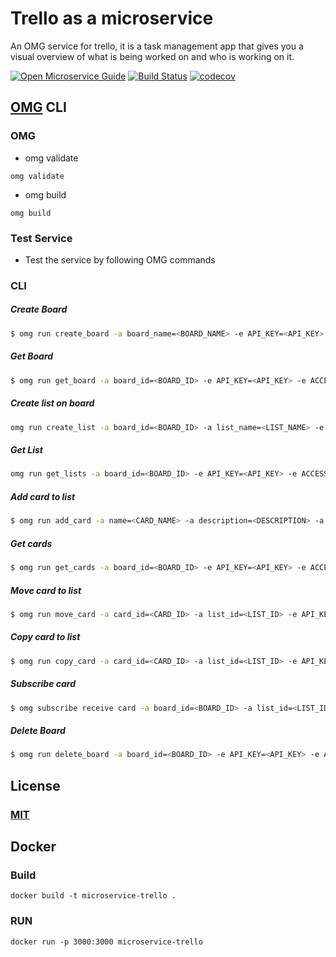 # Trello as a microservice
An OMG service for trello, it is a task management app that gives you a visual overview of what is being worked on and who is working on it.

[![Open Microservice Guide](https://img.shields.io/badge/OMG-enabled-brightgreen.svg?style=for-the-badge)](https://microservice.guide)
[![Build Status](https://travis-ci.com/heaptracetechnology/microservice-trello.svg?branch=master)](https://travis-ci.com/heaptracetechnology/microservice-trello)
[![codecov](https://codecov.io/gh/heaptracetechnology/microservice-trello/branch/master/graph/badge.svg)](https://codecov.io/gh/heaptracetechnology/microservice-trello)


## [OMG](hhttps://microservice.guide) CLI

### OMG

* omg validate
```
omg validate
```
* omg build
```
omg build
```
### Test Service

* Test the service by following OMG commands

### CLI

##### Create Board
```sh
$ omg run create_board -a board_name=<BOARD_NAME> -e API_KEY=<API_KEY> -e ACCESS_TOKEN=<ACCESS_TOKEN>
```
##### Get Board
```sh
$ omg run get_board -a board_id=<BOARD_ID> -e API_KEY=<API_KEY> -e ACCESS_TOKEN=<ACCESS_TOKEN>
```
##### Create list on board
```sh
omg run create_list -a board_id=<BOARD_ID> -a list_name=<LIST_NAME> -e API_KEY=<API_KEY> -e ACCESS_TOKEN=<ACCESS_TOKEN>
```
##### Get List
```sh
omg run get_lists -a board_id=<BOARD_ID> -e API_KEY=<API_KEY> -e ACCESS_TOKEN=<ACCESS_TOKEN>
```
##### Add card to list
```sh
$ omg run add_card -a name=<CARD_NAME> -a description=<DESCRIPTION> -a list_id=<LIST_ID> -e API_KEY=<API_KEY> -e ACCESS_TOKEN=<ACCESS_TOKEN>
```
##### Get cards
```sh
$ omg run get_cards -a board_id=<BOARD_ID> -e API_KEY=<API_KEY> -e ACCESS_TOKEN=<ACCESS_TOKEN>
```
##### Move card to list
```sh
$ omg run move_card -a card_id=<CARD_ID> -a list_id=<LIST_ID> -e API_KEY=<API_KEY> -e ACCESS_TOKEN=<ACCESS_TOKEN>
```
##### Copy card to list
```sh
$ omg run copy_card -a card_id=<CARD_ID> -a list_id=<LIST_ID> -e API_KEY=<API_KEY> -e ACCESS_TOKEN=<ACCESS_TOKEN>
```
##### Subscribe card
```sh
$ omg subscribe receive card -a board_id=<BOARD_ID> -a list_id=<LIST_ID> -e API_KEY=<API_KEY> -e ACCESS_TOKEN=<ACCESS_TOKEN>
```
##### Delete Board
```sh
$ omg run delete_board -a board_id=<BOARD_ID> -e API_KEY=<API_KEY> -e ACCESS_TOKEN=<ACCESS_TOKEN>
```

## License
### [MIT](https://choosealicense.com/licenses/mit/)

## Docker
### Build
```
docker build -t microservice-trello .
```
### RUN
```
docker run -p 3000:3000 microservice-trello
```
